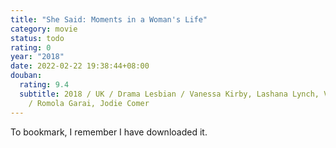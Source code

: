 ```yaml
---
title: "She Said: Moments in a Woman's Life"
category: movie
status: todo
rating: 0
year: "2018"
date: 2022-02-22 19:38:44+08:00
douban:
  rating: 9.4
  subtitle: 2018 / UK / Drama Lesbian / Vanessa Kirby, Lashana Lynch, Vicky Krieps
    / Romola Garai, Jodie Comer
---
```


To bookmark, I remember I have downloaded it.

